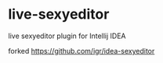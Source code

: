 # live-sexyeditor
live sexyeditor plugin for Intellij IDEA


forked https://github.com/igr/idea-sexyeditor
